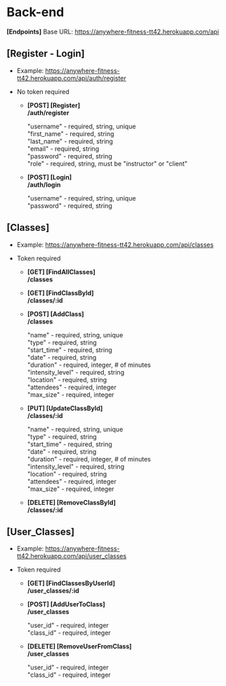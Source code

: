 # Back-end

**[Endpoints]** Base URL: https://anywhere-fitness-tt42.herokuapp.com/api

## [Register - Login]
- Example: https://anywhere-fitness-tt42.herokuapp.com/api/auth/register
- No token required

  * **[POST] [Register]** </br>
    **/auth/register** 
   
    "username" - required, string, unique </br>
    "first_name" - required, string </br>
    "last_name" - required, string </br>
    "email" - required, string </br>
    "password" - required, string </br>
    "role"     - required, string, must be "instructor" or "client" </br>

  * **[POST] [Login]** </br>
    **/auth/login** 
    
    "username" - required, string, unique </br>
    "password" - required, string </br>

## [Classes]  
- Example: https://anywhere-fitness-tt42.herokuapp.com/api/classes
- Token required

  * **[GET] [FindAllClasses]** </br>
    **/classes**

  * **[GET] [FindClassById]** </br>
    **/classes/:id**

  * **[POST] [AddClass]** </br>
    **/classes**
    
    "name" - required, string, unique </br>
    "type" - required, string </br>
    "start_time" - required, string </br>
    "date" - required, string </br>
    "duration" - required, integer, # of minutes </br>
    "intensity_level" - required, string </br>
    "location" - required, string </br>
    "attendees" - required, integer </br>
    "max_size" - required, integer </br>

  * **[PUT] [UpdateClassById]** </br>
    **/classes/:id**
    
    "name" - required, string, unique </br>
    "type" - required, string </br>
    "start_time" - required, string </br>
    "date" - required, string </br>
    "duration" - required, integer, # of minutes </br>
    "intensity_level" - required, string </br>
    "location" - required, string </br>
    "attendees" - required, integer </br>
    "max_size" - required, integer </br>

  * **[DELETE] [RemoveClassById]** </br>
    **/classes/:id**

## [User_Classes]  
- Example: https://anywhere-fitness-tt42.herokuapp.com/api/user_classes
- Token required

  * **[GET] [FindClassesByUserId]** </br>
    **/user_classes/:id**

  * **[POST] [AddUserToClass]** </br>
    **/user_classes** 

    "user_id" - required, integer </br>
    "class_id" - required, integer </br>

  * **[DELETE] [RemoveUserFromClass]** </br>
    **/user_classes** 

    "user_id" - required, integer </br>
    "class_id" - required, integer </br>
